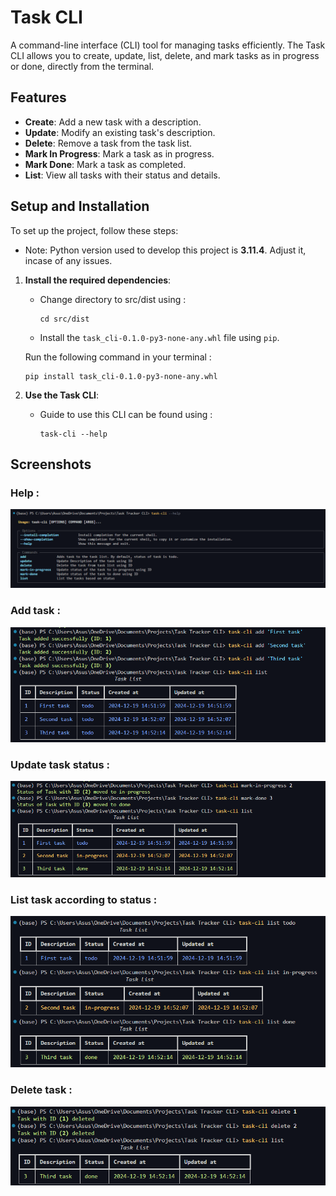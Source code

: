 
# Task CLI

A command-line interface (CLI) tool for managing tasks efficiently. The Task CLI allows you to create, update, list, delete, and mark tasks as in progress or done, directly from the terminal.

## Features

- **Create**: Add a new task with a description.
- **Update**: Modify an existing task's description.
- **Delete**: Remove a task from the task list.
- **Mark In Progress**: Mark a task as in progress.
- **Mark Done**: Mark a task as completed.
- **List**: View all tasks with their status and details.

## Setup and Installation

To set up the project, follow these steps:

- Note: Python version used to develop this project is **3.11.4**. Adjust it, incase of any issues.

1. **Install the required dependencies**:
   - Change directory to src/dist using :
     
        ```
        cd src/dist
        ```
        
   - Install the `task_cli-0.1.0-py3-none-any.whl` file using `pip`.

   Run the following command in your terminal :
   ```
   pip install task_cli-0.1.0-py3-none-any.whl
   ```

2. **Use the Task CLI**:
    - Guide to use this CLI can be found using :
      
        ```
        task-cli --help
        ```


## Screenshots

### Help :
![Screenshot 1](assets/img-1.png)

### Add task :
![Screenshot 2](assets/img-2.png)

### Update task status :
![Screenshot 3](assets/img-3.png)

### List task according to status :
![Screenshot 4](assets/img-4.png)

### Delete task :
![Screenshot 5](assets/img-5.png)